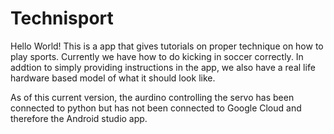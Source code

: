 # Technisport
Hello World!
This is a app that gives tutorials on proper technique on how to play sports. Currently we have how to do kicking in soccer correctly. In addtion to simply providing instructions in the app, we also have a real life hardware based model of what it should look like. 

As of this current version, the aurdino controlling the servo has been connected to python but has not been connected to Google Cloud and therefore the Android studio app. 
